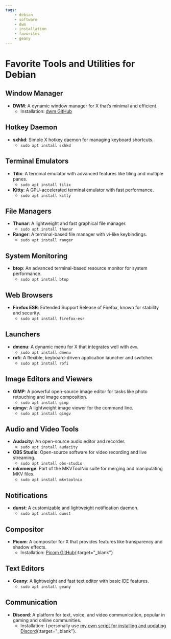 ```yaml
---
tags:
    - debian
    - software
    - dwm
    - installation
    - favorites
    - geany
---
```


# Favorite Tools and Utilities for Debian

## Window Manager
- **DWM**: A dynamic window manager for X that’s minimal and efficient.
  - Installation: [dwm GitHub](https://github.com/dwm-suckless/dwm)

## Hotkey Daemon
- **sxhkd**: Simple X hotkey daemon for managing keyboard shortcuts.
  - `sudo apt install sxhkd`

## Terminal Emulators
- **Tilix**: A terminal emulator with advanced features like tiling and multiple panes.
  - `sudo apt install tilix`
- **Kitty**: A GPU-accelerated terminal emulator with fast performance.
  - `sudo apt install kitty`

## File Managers
- **Thunar**: A lightweight and fast graphical file manager.
  - `sudo apt install thunar`
- **Ranger**: A terminal-based file manager with vi-like keybindings.
  - `sudo apt install ranger`

## System Monitoring
- **btop**: An advanced terminal-based resource monitor for system performance.
  - `sudo apt install btop`

## Web Browsers
- **Firefox ESR**: Extended Support Release of Firefox, known for stability and security.
  - `sudo apt install firefox-esr`

## Launchers
- **dmenu**: A dynamic menu for X that integrates well with `dwm`.
  - `sudo apt install dmenu`
- **rofi**: A flexible, keyboard-driven application launcher and switcher.
  - `sudo apt install rofi`

## Image Editors and Viewers
- **GIMP**: A powerful open-source image editor for tasks like photo retouching and image composition.
  - `sudo apt install gimp`
- **qimgv**: A lightweight image viewer for the command line.
  - `sudo apt install qimgv`

## Audio and Video Tools
- **Audacity**: An open-source audio editor and recorder.
  - `sudo apt install audacity`
- **OBS Studio**: Open-source software for video recording and live streaming.
  - `sudo apt install obs-studio`
- **mkvmerge**: Part of the MKVToolNix suite for merging and manipulating MKV files.
  - `sudo apt install mkvtoolnix`

## Notifications
- **dunst**: A customizable and lightweight notification daemon.
  - `sudo apt install dunst`

## Compositor
- **Picom**: A compositor for X that provides features like transparency and shadow effects.
  - Installation: [Picom GitHub](https://github.com/FT-Labs/picom){:target="_blank"}

## Text Editors
- **Geany**: A lightweight and fast text editor with basic IDE features.
  - `sudo apt install geany`

## Communication
- **Discord**: A platform for text, voice, and video communication, popular in gaming and online communities.
  - Installation: I personally use [my own script for installing and updating Discord](https://github.com/drewgrif/jag_dots/tree/main/scripts){:target="_blank"}.
